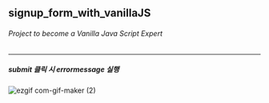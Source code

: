 ## signup_form_with_vanillaJS
###### Project to become a Vanilla Java Script Expert


--- 

##### submit 클릭 시 errormessage 실행
![ezgif com-gif-maker (2)](https://user-images.githubusercontent.com/63100352/103226034-8e720780-496e-11eb-9cf4-9d8998548bf9.gif)

